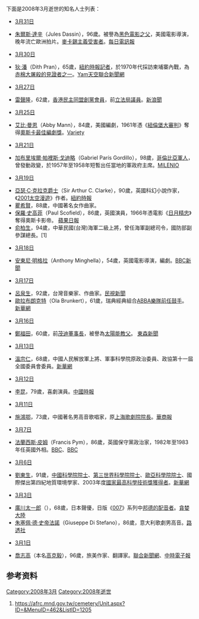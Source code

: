 下面是2008年3月逝世的知名人士列表：

  - [3月31日](../Page/3月31日.md "wikilink")

<!-- end list -->

  - [朱爾斯·達辛](../Page/朱爾斯·達辛.md "wikilink")（Jules
    Dassin），96歲。被譽為[黑色電影之父](https://zh.wikipedia.org/wiki/黑色電影 "wikilink")，美國電影導演，晚年流亡歐洲拍片。[麥卡錫主義受害者](https://zh.wikipedia.org/wiki/麥卡錫主義 "wikilink")。[每日電訊報](http://www.telegraph.co.uk/news/main.jhtml?xml=/news/2008/04/02/db0201.xml)

<!-- end list -->

  - [3月30日](../Page/3月30日.md "wikilink")

<!-- end list -->

  - [狄·潘](../Page/狄·潘.md "wikilink")（Dith
    Pran），65歲，[紐約時報記者](https://zh.wikipedia.org/wiki/紐約時報 "wikilink")，於1970年代採訪柬埔寨內戰，為[赤棉大屠殺的見證者之一](https://zh.wikipedia.org/wiki/赤棉 "wikilink")。[Yam天空](http://news.yam.com/afp/international/200803/20080331002832.html)[聯合新聞網](http://udn.com/NEWS/WORLD/WOR4/4281813.shtml)

<!-- end list -->

  - [3月27日](../Page/3月27日.md "wikilink")

<!-- end list -->

  - [雷聲隆](../Page/雷聲隆.md "wikilink")，62歲，[香港民主同盟創黨會員](../Page/香港民主同盟.md "wikilink")，前[立法局議員](https://zh.wikipedia.org/wiki/立法局 "wikilink")。[新浪聞](http://news.sina.com/hk/mingpao/103-101-101-102/2008-04-07/16392794599.html)

<!-- end list -->

  - [3月25日](../Page/3月25日.md "wikilink")

<!-- end list -->

  - [艾比·曼恩](https://zh.wikipedia.org/wiki/艾比·曼恩 "wikilink")（Abby
    Mann），84歲，美國編劇，1961年憑《[紐倫堡大審判](https://zh.wikipedia.org/wiki/紐倫堡大審判 "wikilink")》奪得[奧斯卡最佳編劇獎](https://zh.wikipedia.org/wiki/奧斯卡 "wikilink")。[Variety](http://www.variety.com/article/VR1117982942.html?categoryid=13&cs=1&nid=2590)

<!-- end list -->

  - [3月21日](../Page/3月21日.md "wikilink")

<!-- end list -->

  - [加布里埃爾·帕裡斯·戈迪略](https://zh.wikipedia.org/wiki/加布里埃爾·帕裡斯·戈迪略 "wikilink")（Gabriel
    París
    Gordillo），98歲，[哥倫比亞軍人](https://zh.wikipedia.org/wiki/哥倫比亞 "wikilink")，曾發動政變，於1957年至1958年短暫出任當地的軍政府主席。[MILENIO](https://web.archive.org/web/20110929132630/http://www.milenio.com/index.php/2008/03/22/212869/)

<!-- end list -->

  - [3月19日](../Page/3月19日.md "wikilink")

<!-- end list -->

  - [亞瑟·C·克拉克爵士](../Page/亞瑟·查理斯·克拉克.md "wikilink")（Sir Arthur C.
    Clarke），90歲，英國科幻小說作家，《[2001太空漫遊](../Page/2001太空漫遊_\(小說\).md "wikilink")》作者。[紐約時報](http://www.nytimes.com/2008/03/19/books/19clarke.html?hp)
  - [瞿希賢](https://zh.wikipedia.org/wiki/瞿希賢 "wikilink")，88歲，中國著名女作曲家。
  - [保羅·史高菲](../Page/保羅·史高菲.md "wikilink")（Paul
    Scofield），86歲，英國演員，1966年憑電影《[日月精忠](../Page/良相佐國.md "wikilink")》奪得奧斯卡影帝。
    [蘋果日報](https://web.archive.org/web/20180927032513/http://1-apple.com.tw/apple/index.cfm?Fuseaction=Article&Sec_ID=9&ShowDate=20080322&NewsType=twapple&Loc=TP&Art_ID=30377952)
  - [俞柏生](https://zh.wikipedia.org/wiki/俞柏生 "wikilink")，94歲，中華民國(台灣)海軍二級上將，曾任海軍副總司令，國防部副參謀總長。\[1\]

<!-- end list -->

  - [3月18日](../Page/3月18日.md "wikilink")

<!-- end list -->

  - [安東尼·明格拉](https://zh.wikipedia.org/wiki/安東尼·明格拉 "wikilink")（Anthony
    Minghella），54歲，英國電影導演，編劇。[BBC新聞](http://news.bbc.co.uk/2/hi/entertainment/7302841.stm)

<!-- end list -->

  - [3月17日](../Page/3月17日.md "wikilink")

<!-- end list -->

  - [呂泉生](../Page/呂泉生.md "wikilink")，92歲，台灣音樂家、作曲家。[民視新聞](http://www.ftvn.com.tw/Search_News.aspx?sno=2008318L11M1)
  - [歐拉布朗克特](https://zh.wikipedia.org/wiki/歐拉布朗克特 "wikilink")（Ola
    Brunkert），61歲，瑞典經典組合[ABBA樂隊前任鼓手](../Page/ABBA.md "wikilink")。
    [新華網](http://news.xinhuanet.com/world/2008-03/18/content_7815454.htm)

<!-- end list -->

  - [3月16日](../Page/3月16日.md "wikilink")

<!-- end list -->

  - [鄭福田](../Page/鄭福田.md "wikilink")，60歲，前[茂迪董事長](../Page/茂迪.md "wikilink")，被譽為[太陽能教父](https://zh.wikipedia.org/wiki/太陽能 "wikilink")。
    [東森新聞](http://tw.news.yahoo.com/article/url/d/a/080318/17/vles.html)

<!-- end list -->

  - [3月13日](../Page/3月13日.md "wikilink")

<!-- end list -->

  - [溫宗仁](../Page/溫宗仁.md "wikilink")，68歲，中國人民解放軍上將、軍事科學院原政治委員、政協第十一屆全國委員會委員。[新華網](http://news.xinhuanet.com/newscenter/2008-03/25/content_7856922.htm)

<!-- end list -->

  - [3月12日](../Page/3月12日.md "wikilink")

<!-- end list -->

  - [李昆](https://zh.wikipedia.org/wiki/李昆 "wikilink")，79歲，喜劇演員。[中國時報](http://showbiz.chinatimes.com/Chinatimes/ExteriorContent/Showbiz/Showbiz-Page/0,4434,content%20110511-2%20112008032100477,00.html)

<!-- end list -->

  - [3月11日](../Page/3月11日.md "wikilink")

<!-- end list -->

  - [施鴻鄂](../Page/施鴻鄂.md "wikilink")，73歲，中國著名男高音歌唱家，原[上海歌劇院院長](https://zh.wikipedia.org/wiki/上海歌劇院 "wikilink")。[華商報](https://archive.is/20130426141026/http://hsb.huash.com/2008-03/15/content_6862918.htm)

<!-- end list -->

  - [3月7日](../Page/3月7日.md "wikilink")

<!-- end list -->

  - [法蘭西斯·皮姆](https://zh.wikipedia.org/wiki/法蘭西斯·皮姆 "wikilink")（Francis
    Pym），86歲，英國保守黨政治家，1982年至1983年任英國外相。[BBC](http://news.bbc.co.uk/1/hi/uk_politics/7283896.stm)、[BBC](http://news.bbc.co.uk/1/hi/uk_politics/7283708.stm)

<!-- end list -->

  - [3月6日](../Page/3月6日.md "wikilink")

<!-- end list -->

  - [劉東生](https://zh.wikipedia.org/wiki/劉東生 "wikilink")，91歲，[中國科學院院士](https://zh.wikipedia.org/wiki/中國科學院 "wikilink")、[第三世界科學院院士](https://zh.wikipedia.org/wiki/第三世界科學院 "wikilink")、[歐亞科學院院士](https://zh.wikipedia.org/wiki/歐亞科學院 "wikilink")、國際傑出第四紀地質環境學家、2003年度[國家最高科學技術獎獲得者](https://zh.wikipedia.org/wiki/國家最高科學技術獎 "wikilink")。[新華網](http://news.xinhuanet.com/newscenter/2008-03/08/content_7743962.htm)

<!-- end list -->

  - [3月3日](../Page/3月3日.md "wikilink")

<!-- end list -->

  - [廣川太一郎](https://zh.wikipedia.org/wiki/廣川太一郎 "wikilink")（），68歲，日本聲優，日版《[007](https://zh.wikipedia.org/wiki/007 "wikilink")》系列中[邦德的配音者](https://zh.wikipedia.org/wiki/邦德 "wikilink")。[貪婪大陸](https://web.archive.org/web/20081028045709/http://news.greedland.net/Channel/content/2008/200803/20080310/11186.html)
  - [朱塞佩·德·史帝法諾](../Page/朱塞佩·德·史帝法諾.md "wikilink")（Giuseppe Di
    Stefano），86歲，意大利歌劇男高音。[路透社](https://web.archive.org/web/20080309205819/http://africa.reuters.com/wire/news/usnL03836685.html)

<!-- end list -->

  - [3月1日](../Page/3月1日.md "wikilink")

<!-- end list -->

  - [喬志高](https://zh.wikipedia.org/wiki/喬志高 "wikilink")（本名[高克毅](https://zh.wikipedia.org/wiki/高克毅 "wikilink")），96歲，旅美作家、翻譯家。[聯合新聞網](http://udn.com/NEWS/READING/X5/4243735.shtml)、[中時電子報](https://web.archive.org/web/20080316013724/http://news.chinatimes.com/Chinatimes/Philology/Philology-artnews/0,3409,112008030500012+110513+20080305+news,00.html)

## 参考资料

[Category:2008年3月](https://zh.wikipedia.org/wiki/Category:2008年3月 "wikilink")
[Category:2008年逝世](https://zh.wikipedia.org/wiki/Category:2008年逝世 "wikilink")

1.  <https://afrc.mnd.gov.tw/cemetery/Unit.aspx?ID=&MenuID=462&ListID=1205>